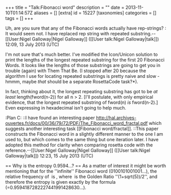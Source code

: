 +++
title = "Talk:Fibonacci word"
description = ""
date = 2013-11-10T01:14:57Z
aliases = []
[extra]
id = 15227
[taxonomies]
categories = []
tags = []
+++

Uh, are you sure that any of the Fibonacci words actually have rep-strings?
: It would seem not. I have replaced rep string with repeated substring.--[[User:Nigel Galloway|Nigel Galloway]] ([[User talk:Nigel Galloway|talk]]) 12:09, 13 July 2013 (UTC)

I'm not sure that's much better.  I've modified the Icon/Unicon solution to print the lengths of the
longest repeated substring for the first 20 Fibonacci Words.  It looks like
the lengths of those substrings are going to get you in trouble (again) with
Them That Be.  (I stopped after 20 because the algorithm I use for locating
repeated substrings is pretty naive and slow - hmmm, maybe <i>that</i> should be a separate
RosettaCode task?*).

In fact, thinking about it, the longest repeating substring has got to be <i>at least</i>
length(fword(n-2)) for all n > 2.  [I'll postulate, with only empirical evidence, that
the longest repeated substring of fword(n) <i>is</i> fword(n-2).]
Even expressing in hexadecimal isn't going to help much.

:Plan C:
::I have found an interesting paper http://hal.archives-ouvertes.fr/docs/00/36/79/72/PDF/The_Fibonacci_word_fractal.pdf which suggests another interesting task [[Fibonacci word/fractal]].
::This paper constructs the Fibonacci word in a slightly different manner to the one I am used to, but which comes to the same thing but one iteration later. I have adopted this method for clarity when comparing rosetta code with the reference.--[[User:Nigel Galloway|Nigel Galloway]] ([[User talk:Nigel Galloway|talk]]) 12:23, 15 July 2013 (UTC)


== Why is the entropy 0.9594...? ==
As a matter of interest it might be worth mentioning that for the ''infinite'' Fibonacci word (0100101001001...), the relative frequency of <math>0</math> is <math>p = 1/\phi</math>, where <math>\phi</math> is the Golden Ratio ''(1+sqrt(5))/2'', and therefore the entropy is given exactly by the formula <math>h(p) = -p*log_{2}(p)-(1-p)*log_{2}(1-p)</math> (=0.9594187282227441991428630...).
